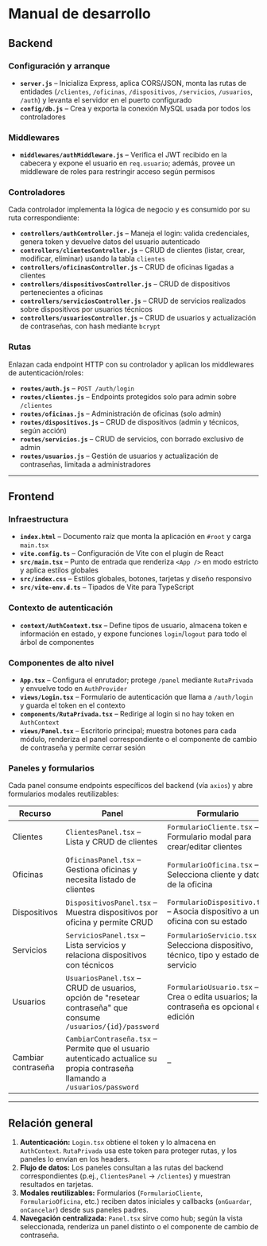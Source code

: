 # Manual de desarrollo

## Backend

### Configuración y arranque
- **`server.js`** – Inicializa Express, aplica CORS/JSON, monta las rutas de entidades (`/clientes`, `/oficinas`, `/dispositivos`, `/servicios`, `/usuarios`, `/auth`) y levanta el servidor en el puerto configurado
- **`config/db.js`** – Crea y exporta la conexión MySQL usada por todos los controladores

### Middlewares
- **`middlewares/authMiddleware.js`** – Verifica el JWT recibido en la cabecera y expone el usuario en `req.usuario`; además, provee un middleware de roles para restringir acceso según permisos

### Controladores
Cada controlador implementa la lógica de negocio y es consumido por su ruta correspondiente:
- **`controllers/authController.js`** – Maneja el login: valida credenciales, genera token y devuelve datos del usuario autenticado
- **`controllers/clientesController.js`** – CRUD de clientes (listar, crear, modificar, eliminar) usando la tabla `clientes`
- **`controllers/oficinasController.js`** – CRUD de oficinas ligadas a clientes
- **`controllers/dispositivosController.js`** – CRUD de dispositivos pertenecientes a oficinas
- **`controllers/serviciosController.js`** – CRUD de servicios realizados sobre dispositivos por usuarios técnicos
- **`controllers/usuariosController.js`** – CRUD de usuarios y actualización de contraseñas, con hash mediante `bcrypt`

### Rutas
Enlazan cada endpoint HTTP con su controlador y aplican los middlewares de autenticación/roles:
- **`routes/auth.js`** – `POST /auth/login`
- **`routes/clientes.js`** – Endpoints protegidos solo para admin sobre `/clientes`
- **`routes/oficinas.js`** – Administración de oficinas (solo admin)
- **`routes/dispositivos.js`** – CRUD de dispositivos (admin y técnicos, según acción)
- **`routes/servicios.js`** – CRUD de servicios, con borrado exclusivo de admin
- **`routes/usuarios.js`** – Gestión de usuarios y actualización de contraseñas, limitada a administradores

---

## Frontend

### Infraestructura
- **`index.html`** – Documento raíz que monta la aplicación en `#root` y carga `main.tsx`
- **`vite.config.ts`** – Configuración de Vite con el plugin de React
- **`src/main.tsx`** – Punto de entrada que renderiza `<App />` en modo estricto y aplica estilos globales
- **`src/index.css`** – Estilos globales, botones, tarjetas y diseño responsivo
- **`src/vite-env.d.ts`** – Tipados de Vite para TypeScript

### Contexto de autenticación
- **`context/AuthContext.tsx`** – Define tipos de usuario, almacena token e información en estado, y expone funciones `login`/`logout` para todo el árbol de componentes

### Componentes de alto nivel
- **`App.tsx`** – Configura el enrutador; protege `/panel` mediante `RutaPrivada` y envuelve todo en `AuthProvider`
- **`views/Login.tsx`** – Formulario de autenticación que llama a `/auth/login` y guarda el token en el contexto
- **`components/RutaPrivada.tsx`** – Redirige al login si no hay token en `AuthContext`
- **`views/Panel.tsx`** – Escritorio principal; muestra botones para cada módulo, renderiza el panel correspondiente o el componente de cambio de contraseña y permite cerrar sesión

### Paneles y formularios
Cada panel consume endpoints específicos del backend (vía `axios`) y abre formularios modales reutilizables:

| Recurso | Panel | Formulario | Descripción |
|---------|-------|------------|-------------|
| Clientes | `ClientesPanel.tsx` – Lista y CRUD de clientes | `FormularioCliente.tsx` – Formulario modal para crear/editar clientes | Relacionados con oficinas y servicios |
| Oficinas | `OficinasPanel.tsx` – Gestiona oficinas y necesita listado de clientes | `FormularioOficina.tsx` – Selecciona cliente y datos de la oficina | Oficinas están vinculadas a clientes |
| Dispositivos | `DispositivosPanel.tsx` – Muestra dispositivos por oficina y permite CRUD | `FormularioDispositivo.tsx` – Asocia dispositivo a una oficina con su estado | Dispositivos dependen de oficinas |
| Servicios | `ServiciosPanel.tsx` – Lista servicios y relaciona dispositivos con técnicos | `FormularioServicio.tsx` – Selecciona dispositivo, técnico, tipo y estado del servicio | Servicios ligan dispositivos con usuarios |
| Usuarios | `UsuariosPanel.tsx` – CRUD de usuarios, opción de "resetear contraseña" que consume `/usuarios/{id}/password` | `FormularioUsuario.tsx` – Crea o edita usuarios; la contraseña es opcional en edición | Solo visible para administradores |
| Cambiar contraseña | `CambiarContraseña.tsx` – Permite que el usuario autenticado actualice su propia contraseña llamando a `/usuarios/password` | – | Integrado desde `Panel.tsx` |

---

## Relación general

1. **Autenticación:** `Login.tsx` obtiene el token y lo almacena en `AuthContext`. `RutaPrivada` usa este token para proteger rutas, y los paneles lo envían en los headers.
2. **Flujo de datos:** Los paneles consultan a las rutas del backend correspondientes (p.ej., `ClientesPanel` → `/clientes`) y muestran resultados en tarjetas.
3. **Modales reutilizables:** Formularios (`FormularioCliente`, `FormularioOficina`, etc.) reciben datos iniciales y callbacks (`onGuardar`, `onCancelar`) desde sus paneles padres.
4. **Navegación centralizada:** `Panel.tsx` sirve como hub; según la vista seleccionada, renderiza un panel distinto o el componente de cambio de contraseña.
